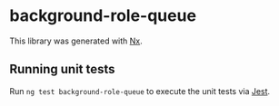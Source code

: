 # background-role-queue

This library was generated with [Nx](https://nx.dev).

## Running unit tests

Run `ng test background-role-queue` to execute the unit tests via [Jest](https://jestjs.io).
